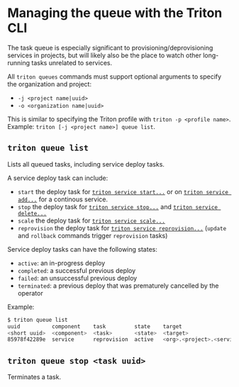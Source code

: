 <!--
    This Source Code Form is subject to the terms of the Mozilla Public
    License, v. 2.0. If a copy of the MPL was not distributed with this
    file, You can obtain one at http://mozilla.org/MPL/2.0/.
-->

<!--
    Copyright 2016 Casey Bisson, Joyent
-->

# Managing the queue with the Triton CLI

The task queue is especially significant to provisioning/deprovisioning services in projects, but will likely also be the place to watch other long-running tasks unrelated to services.

All `triton queues` commands must support optional arguments to specify the organization and project:

- `-j <project name|uuid>`
- `-o <organization name|uuid>`

This is similar to specifying the Triton profile with `triton -p <profile name>`. Example: `triton [-j <project name>] queue list`.

## `triton queue list`

Lists all queued tasks, including service deploy tasks. 

A service deploy task can include:

- `start` the deploy task for [`triton service start...`](#triton-service-start-service-uuid-or-name) or on [`triton service add...`](#triton-service-addcreatenew-service-name-service-manifest) for a continous service.
- `stop` the deploy task for [`triton service stop...`](#triton-service-stop-service-uuid-or-name) and [`triton service delete...`](#triton-service-delete-service-uuid-or-name)
- `scale` the deploy task for [`triton service scale...`](#triton-service-scale-service-uuid-or-name-integer-or-relative-integer)
- `reprovision` the deploy task for [`triton service reprovision...`](#triton-service-reprovisionrestart-service-uuid-or-name) (`update` and `rollback` commands trigger `reprovision` tasks)

Service deploy tasks can have the following states:

- `active`: an in-progress deploy
- `completed`: a successful previous deploy
- `failed`: an unsuccessful previous deploy
- `terminated`: a previous deploy that was prematurely cancelled by the operator

Example:

```bash
$ triton queue list
uuid          component    task         state    target
<short uuid>  <component>  <task>       <state>  <target>
85978f42289e  service      reprovision  active   <org>.<project>.<service>
```

## `triton queue stop <task uuid>`

Terminates a task.
